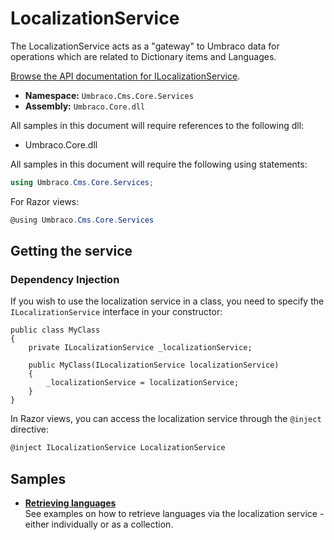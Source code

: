 # LocalizationService

The LocalizationService acts as a "gateway" to Umbraco data for operations which are related to Dictionary items and Languages.

[Browse the API documentation for ILocalizationService](https://apidocs.umbraco.com/v11/csharp/api/Umbraco.Cms.Core.Services.ILocalizationService.html).

-   **Namespace:** `Umbraco.Cms.Core.Services`
-   **Assembly:** `Umbraco.Core.dll`

All samples in this document will require references to the following dll:

-   Umbraco.Core.dll

All samples in this document will require the following using statements:

```csharp
using Umbraco.Cms.Core.Services;
```

For Razor views:

```csharp
@using Umbraco.Cms.Core.Services
```

## Getting the service

### Dependency Injection

If you wish to use the localization service in a class, you need to specify the `ILocalizationService` interface in your constructor:

```
public class MyClass
{
    private ILocalizationService _localizationService;

    public MyClass(ILocalizationService localizationService)
    {
        _localizationService = localizationService;
    }
}
```

In Razor views, you can access the localization service through the `@inject` directive:

```csharp
@inject ILocalizationService LocalizationService
```

## Samples

-   [**Retrieving languages**](retrieving-languages.md)\
    See examples on how to retrieve languages via the localization service - either individually or as a collection.
